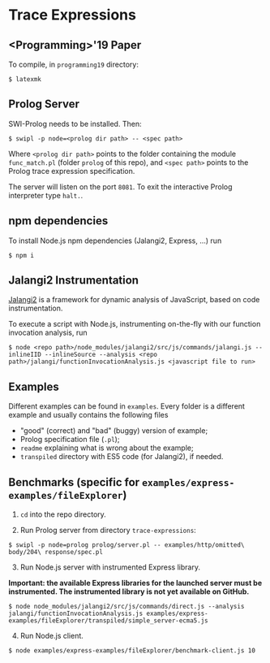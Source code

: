 # Trace Expressions
## \<Programming>'19 Paper
To compile, in `programming19` directory:
```
$ latexmk
```

## Prolog Server
SWI-Prolog needs to be installed.
Then:

    $ swipl -p node=<prolog dir path> -- <spec path>

Where `<prolog dir path>` points to the folder containing the module `func_match.pl` (folder `prolog` of this repo), and `<spec path>` points to the Prolog trace expression specification.

The server will listen on the port `8081`.
To exit the interactive Prolog interpreter type `halt.`.

## npm dependencies
To install Node.js npm dependencies (Jalangi2, Express, ...) run

    $ npm i

## Jalangi2 Instrumentation
[Jalangi2](https://github.com/Samsung/jalangi2) is a framework for dynamic analysis of JavaScript, based on code instrumentation.

To execute a script with Node.js, instrumenting on-the-fly with our function invocation analysis, run

    $ node <repo path>/node_modules/jalangi2/src/js/commands/jalangi.js --inlineIID --inlineSource --analysis <repo path>/jalangi/functionInvocationAnalysis.js <javascript file to run>

## Examples
Different examples can be found in `examples`.
Every folder is a different example and usually contains the following files
- "good" (correct) and "bad" (buggy) version of example;
- Prolog specification file (`.pl`);
- `readme` explaining what is wrong about the example;
- `transpiled` directory with ES5 code (for Jalangi2), if needed.

## Benchmarks (specific for `examples/express-examples/fileExplorer`)

1. `cd` into the repo directory.

2. Run Prolog server from directory `trace-expressions`:
```
$ swipl -p node=prolog prolog/server.pl -- examples/http/omitted\ body/204\ response/spec.pl
```
3. Run Node.js server with  instrumented Express library.

**Important: the available Express libraries for the launched server must be instrumented.
The instrumented library is not yet available on GitHub.**
```
$ node node_modules/jalangi2/src/js/commands/direct.js --analysis jalangi/functionInvocationAnalysis.js examples/express-examples/fileExplorer/transpiled/simple_server-ecma5.js
```
4. Run Node.js client.
```
$ node examples/express-examples/fileExplorer/benchmark-client.js 10
```

